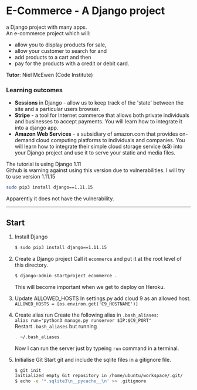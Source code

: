 # E-Commerce - A Django project

a Django project with many apps.  
An e-commerce project which will:
* allow you to display products for sale, 
* allow your customer to search for and 
* add products to a cart and then 
* pay for the products with a credit or debit card.

**Tutor**: Niel McEwen (Code Institute)


### Learning outcomes
* **Sessions** in Django - allow us to keep track of the 'state' between the site 
and a particular users browser. 
* **Stripe** - a tool for Internet commerce that allows both private individuals 
and businesses to accept payments. You will learn how to integrate it into a django app. 
* **Amazon Web Services** - a subsidiary of amazon.com that provides on-demand 
cloud computing platforms to individuals and companies. You will learn how to 
integrate their simple cloud storage service (**s3**) into your Django project 
and use it to serve your static and media files.


The tutorial is using Django 1.11  
Github is warning against using this version due to vulnerabilities. I will try 
to use version 1.11.15
```bash
sudo pip3 install django==1.11.15
```
Apparently it does not have the vulnerability.

---

## Start


1. Install Django
    ```bash
    $ sudo pip3 install django==1.11.15
    ```
2. Create a Django project
    Call it `ecommerce` and put it at the root level of this directory.
    ```bash 
    $ django-admin startproject ecommerce .
    ```
    This will become important when we get to deploy on Heroku.

3. Update ALLOWED_HOSTS
    In settings.py add cloud 9 as an allowed host.  
    `ALLOWED_HOSTS = [os.environ.get('C9_HOSTNAME')]`

4. Create alias run
    Create the following alias in `.bash_aliases`:  
    `alias run="python3 manage.py runserver $IP:$C9_PORT"`  
    Restart `.bash_aliases` but running
    ```bash
    . ~/.bash_aliases
    ```
    Now I can run the server just by typeing `run` command in a terminal.

5. Initialise Git
    Start git and include the sqlite files in a gitignore file.
    ```bash 
    $ git init
    Initialized empty Git repository in /home/ubuntu/workspace/.git/
    $ echo -e '*.sqlite3\n__pycache__\n' >> .gitignore
    ```

